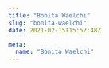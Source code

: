 ```yaml
---
title: "Bonita Waelchi"
slug: "bonita-waelchi"
date: 2021-02-15T15:52:48Z

meta:
  name: "Bonita Waelchi"
---
```


